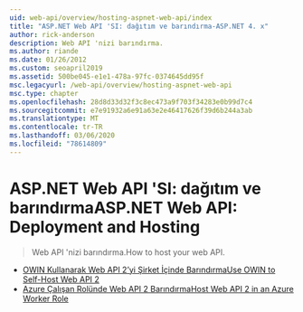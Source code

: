 ```yaml
---
uid: web-api/overview/hosting-aspnet-web-api/index
title: "ASP.NET Web API 'SI: dağıtım ve barındırma-ASP.NET 4. x"
author: rick-anderson
description: Web API 'nizi barındırma.
ms.author: riande
ms.date: 01/26/2012
ms.custom: seoapril2019
ms.assetid: 500be045-e1e1-478a-97fc-0374645dd95f
msc.legacyurl: /web-api/overview/hosting-aspnet-web-api
msc.type: chapter
ms.openlocfilehash: 28d8d33d32f3c8ec473a9f703f34283e0b99d7c4
ms.sourcegitcommit: e7e91932a6e91a63e2e46417626f39d6b244a3ab
ms.translationtype: MT
ms.contentlocale: tr-TR
ms.lasthandoff: 03/06/2020
ms.locfileid: "78614809"
---
```

# <a name="aspnet-web-api-deployment-and-hosting"></a><span data-ttu-id="eb818-103">ASP.NET Web API 'SI: dağıtım ve barındırma</span><span class="sxs-lookup"><span data-stu-id="eb818-103">ASP.NET Web API: Deployment and Hosting</span></span>

> <span data-ttu-id="eb818-104">Web API 'nizi barındırma.</span><span class="sxs-lookup"><span data-stu-id="eb818-104">How to host your web API.</span></span>

- [<span data-ttu-id="eb818-105">OWIN Kullanarak Web API 2’yi Şirket İçinde Barındırma</span><span class="sxs-lookup"><span data-stu-id="eb818-105">Use OWIN to Self-Host Web API 2</span></span>](use-owin-to-self-host-web-api.md)
- [<span data-ttu-id="eb818-106">Azure Çalışan Rolünde Web API 2 Barındırma</span><span class="sxs-lookup"><span data-stu-id="eb818-106">Host Web API 2 in an Azure Worker Role</span></span>](host-aspnet-web-api-in-an-azure-worker-role.md)
